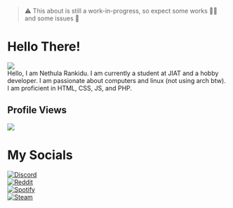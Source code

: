 > ⚠ This about is still a work-in-progress, so expect some works 👷‍♂️ and some issues 🐛

# Hello There!

![](https://readme-typing-svg.demolab.com?font=Fira+Code&pause=1000&color=979797&width=435&lines=Hi%2C+I'm+Nethula+Rankidu+%F0%9F%91%8B;I'm+from+Sri+Lanka+%F0%9F%98%83;Nice+to+meet+you+%F0%9F%98%8A)   
Hello, I am Nethula Rankidu. I am currently a student at JIAT and a hobby developer. I am passionate about computers and linux (not using arch btw). I am proficient in HTML, CSS, JS, and PHP. <br>

## Profile Views
![](https://komarev.com/ghpvc/?username=nethularankidu&color=151515&style=plastic)  

# My Socials
[![Discord](https://img.shields.io/badge/%E2%80%8B-discord-blue?logo=discord)](https://pastebin.com/0uCFZYPx) <br>
[![Reddit](https://img.shields.io/badge/%E2%80%8B-discord-blue?logo=reddit)](https://www.reddit.com/u/Ahmchill) <br>
[![Spotify](https://img.shields.io/badge/%E2%80%8B-discord-blue?logo=spotify)](https://open.spotify.com/user/31sobltrpac4puipceq44v3xhajq) <br>
[![Steam](https://img.shields.io/badge/%E2%80%8B-discord-blue?logo=discord)](https://steamcommunity.com/profiles/76561199243295724) <br>


<!--
Here are some ideas to get you started:

- 🔭 I’m currently working on ...
- 🌱 I’m currently learning ...
- 👯 I’m looking to collaborate on ...
- 🤔 I’m looking for help with ...
- 💬 Ask me about ...
- 📫 How to reach me: ...
- 😄 Pronouns: ...
- ⚡ Fun fact: ...
-->
